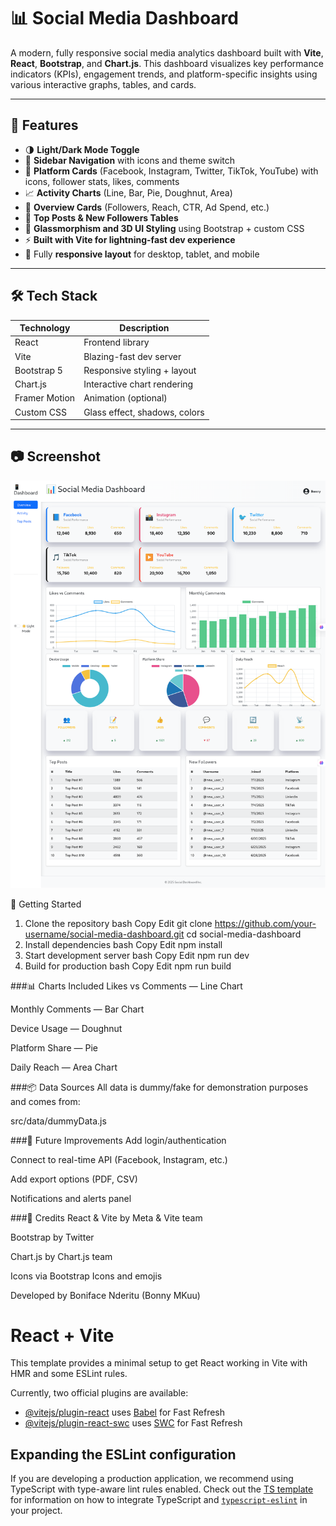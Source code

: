 # 📊 Social Media Dashboard

A modern, fully responsive social media analytics dashboard built with **Vite**, **React**, **Bootstrap**, and **Chart.js**. This dashboard visualizes key performance indicators (KPIs), engagement trends, and platform-specific insights using various interactive graphs, tables, and cards.

---

## 🚀 Features

- 🌗 **Light/Dark Mode Toggle**
- 🧩 **Sidebar Navigation** with icons and theme switch
- 📱 **Platform Cards** (Facebook, Instagram, Twitter, TikTok, YouTube) with icons, follower stats, likes, comments
- 📈 **Activity Charts** (Line, Bar, Pie, Doughnut, Area)
- 🧮 **Overview Cards** (Followers, Reach, CTR, Ad Spend, etc.)
- 📝 **Top Posts & New Followers Tables**
- 🧊 **Glassmorphism and 3D UI Styling** using Bootstrap + custom CSS
- ⚡ **Built with Vite for lightning-fast dev experience**
- 📱 Fully **responsive layout** for desktop, tablet, and mobile

---

## 🛠️ Tech Stack

| Technology      | Description                       |
|-----------------|-----------------------------------|
| React           | Frontend library                  |
| Vite            | Blazing-fast dev server           |
| Bootstrap 5     | Responsive styling + layout       |
| Chart.js        | Interactive chart rendering       |
| Framer Motion   | Animation (optional)              |
| Custom CSS      | Glass effect, shadows, colors     |

---

## 📷 Screenshot


![Dashboard Preview](./smdash.png)

🧪 Getting Started
1. Clone the repository
bash
Copy
Edit
git clone https://github.com/your-username/social-media-dashboard.git
cd social-media-dashboard
2. Install dependencies
bash
Copy
Edit
npm install
3. Start development server
bash
Copy
Edit
npm run dev
4. Build for production
bash
Copy
Edit
npm run build

###📊 Charts Included
Likes vs Comments — Line Chart

Monthly Comments — Bar Chart

Device Usage — Doughnut

Platform Share — Pie

Daily Reach — Area Chart

###📦 Data Sources
All data is dummy/fake for demonstration purposes and comes from:

src/data/dummyData.js

###🧠 Future Improvements
Add login/authentication

Connect to real-time API (Facebook, Instagram, etc.)

Add export options (PDF, CSV)

Notifications and alerts panel

###🙌 Credits
React & Vite by Meta & Vite team

Bootstrap by Twitter

Chart.js by Chart.js team

Icons via Bootstrap Icons and emojis

Developed by Boniface Nderitu (Bonny MKuu)

# React + Vite

This template provides a minimal setup to get React working in Vite with HMR and some ESLint rules.

Currently, two official plugins are available:

- [@vitejs/plugin-react](https://github.com/vitejs/vite-plugin-react/blob/main/packages/plugin-react) uses [Babel](https://babeljs.io/) for Fast Refresh
- [@vitejs/plugin-react-swc](https://github.com/vitejs/vite-plugin-react/blob/main/packages/plugin-react-swc) uses [SWC](https://swc.rs/) for Fast Refresh

## Expanding the ESLint configuration

If you are developing a production application, we recommend using TypeScript with type-aware lint rules enabled. Check out the [TS template](https://github.com/vitejs/vite/tree/main/packages/create-vite/template-react-ts) for information on how to integrate TypeScript and [`typescript-eslint`](https://typescript-eslint.io) in your project.

